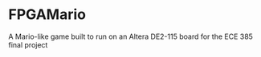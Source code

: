 # FPGAMario
A Mario-like game built to run on an Altera DE2-115 board for the ECE 385 final project
